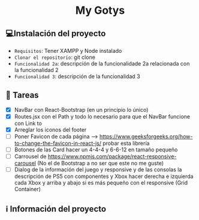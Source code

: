 <h1 align="center"> My Gotys </h1>

## :computer:Instalación del proyecto

- `Requisitos`: Tener XAMPP y Node instalado
- `Clonar el repositorio`: git clone 
- `Funcionalidad 2a`: descripción de la funcionalidade 2a relacionada con la funcionalidad 2
- `Funcionalidad 3`: descripción de la funcionalidad 3

## :construction_worker: Tareas
- [X] NavBar con React-Bootstrap (en un principio lo único)
- [X] Routes.jsx con el Path y todo lo necesario para que el NavBar funcione con Link to
- [X] Arreglar los iconos del footer
- [ ] Poner Favicon de cada página --> https://www.geeksforgeeks.org/how-to-change-the-favicon-in-react-js/ probar esta librería
- [ ] Botones de las Card hacer un 4-4-4 y 6-6-12 en tamaño pequeño
- [ ] Carrousel de https://www.npmjs.com/package/react-responsive-carousel (No el de Bootstrap a no ser que este no me guste)
- [ ] Dialog de la información del juego y responsive y de las consolas la descripción de PS5 con componentes y Xbox hacer derecha e izquierda cada Xbox y arriba y abajo si es más pequeño con el responsive (Grid Container)

## :information_source: Información del proyecto

